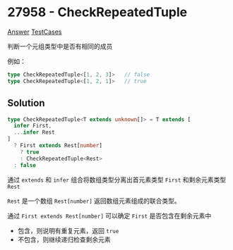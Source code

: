 # 27958 - CheckRepeatedTuple

[Answer](https://github.com/lybenson/ts-checker/blob/master/src/27958-medium-checkrepeatedtuple/template.ts) [TestCases](https://github.com/lybenson/ts-checker/blob/master/src/27958-medium-checkrepeatedtuple/test-cases.ts)

判断一个元组类型中是否有相同的成员

例如：

```ts
type CheckRepeatedTuple<[1, 2, 3]>   // false
type CheckRepeatedTuple<[1, 2, 1]>   // true
```

## Solution

```ts
type CheckRepeatedTuple<T extends unknown[]> = T extends [
  infer First,
  ...infer Rest
]
  ? First extends Rest[number]
    ? true
    : CheckRepeatedTuple<Rest>
  : false
```

通过 `extends` 和 `infer` 组合将数组类型分离出首元素类型 `First` 和剩余元素类型 `Rest`

`Rest` 是一个数组 `Rest[number]` 返回数组元素组成的联合类型。

通过 `First extends Rest[number]` 可以确定 `First` 是否包含在剩余元素中

- 包含，则说明有重复元素，返回 `true`
- 不包含，则继续递归检查剩余元素
